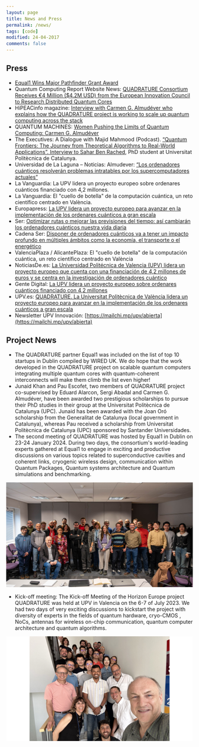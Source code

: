 ```yaml
---
layout: page
title: News and Press
permalink: /news/
tags: [code]
modified: 24-04-2017
comments: false
---
```


## Press
+ [Equal1 Wins Major Pathfinder Grant Award](https://www.equal1.com/post/equal1-wins-major-pathfinder-grant-award)
+ Quantum Computing Report Website News: [QUADRATURE Consortium Receives €4 Million ($4.2M USD) from the European Innovation Council to Research Distributed Quantum Cores](https://quantumcomputingreport.com/quadrature-consortium-receives-e4-million-4-2m-usd-from-the-european-innovation-council-to-research-distributed-quantum-cores/)
+ HiPEACinfo magazine: [Interview with Carmen G. Almudéver who explains how the QUADRATURE project is working to scale up quantum computing across the stack](https://www.hipeac.net/news/7037/publication-of-hipeacinfo-70/)
+ QUANTUM MACHINES: [Women Pushing the Limits of Quantum Computing: Carmen G. Almudéver](https://www.quantum-machines.co/blog/women-pushing-the-limits-of-quantum-computing-carmen-almudever/)
+ The Executives: A Dialogue with Majid Mahmood (Podcast). [“Quantum Frontiers: The Journey from Theoretical Algorithms to Real-World Applications”. Interview to Sahar Ben Rached](https://www.youtube.com/watch?v=OOe5DHX1YDA), PhD student at Universitat Politècnica de Catalunya.
+ Universidad de La Laguna – Noticias: Almudever: [“Los ordenadores cuánticos resolverán problemas intratables por los supercomputadores actuales”](https://www.ull.es/portal/noticias/2024/almudever-los-ordenadores-cuanticos-resolveran-problemas-intratables-por-los-supercomputadores-actuales/)
+ La Vanguardia: La UPV lidera un proyecto europeo sobre ordenares cuánticos financiado con 4,2 millones.
+ La Vanguardia: El "cuello de botella" de la computación cuántica, un reto científico centrado en València.
+ Europapress: [La UPV lidera un proyecto europeo para avanzar en la implementación de los ordenares cuánticos a gran escala](https://cadenaser.com/comunitat-valenciana/2023/09/02/optimizar-rutas-o-mejorar-las-previsiones-del-tiempo-asi-cambiaran-los-ordenadores-cuanticos-nuestra-vida-diaria-radio-valencia/)
+ Ser: [Optimizar rutas o mejorar las previsiones del tiempo: así cambiarán los ordenadores cuánticos nuestra vida diaria](https://cadenaser.com/comunitat-valenciana/2023/09/02/optimizar-rutas-o-mejorar-las-previsiones-del-tiempo-asi-cambiaran-los-ordenadores-cuanticos-nuestra-vida-diaria-radio-valencia/)
+ Cadena Ser: [Disponer de ordenadores cuánticos va a tener un impacto profundo en múltiples ámbitos como la economía, el transporte o el energético](https://hokcab01.almacen.api.auditmedia.es//api/Recortes/f05a686f-b0df-4800-a591-7e268d775b69/radio.mp3)
+ ValenciaPlaza / AlicantePlaza: El "cuello de botella" de la computación cuántica, un reto científico centrado en València
+ NoticiasDe.es: [La Universidad Politécnica de Valencia (UPV) lidera un proyecto europeo que cuenta con una financiación de 4,2 millones de euros y se centra en la investigación de ordenadores cuántico](https://www.noticiasde.es/comunidad-valenciana/la-universidad-politecnica-de-valencia-upv-lidera-un-proyecto-europeo-que-cuenta-con-una-financiacion-de-42-millones-de-euros-y-se-centra-en-la-investigacion-de-ordenadores-cuanticos/)
+ Gente Digital: [La UPV lidera un proyecto europeo sobre ordenares cuánticos financiado con 4,2 millones](http://www.gentedigital.es/valencia/noticia/3695608/la-upv-lidera-un-proyecto-europeo-sobre-ordenares-cuanticos-financiado-con-42-millones/)
+ UPV.es: [QUADRATURE. La Universitat Politècnica de València lidera un proyecto europeo para avanzar en la implementación de los ordenares cuánticos a gran escala](https://www.upv.es/noticias-upv/noticia-14379-quadrature-es.html)
+ Newsletter UPV Innovación: [https://mailchi.mp/upv/abierta](https://mailchi.mp/upv/abierta)

## Project News
+ The QUADRATURE partner Equal1 was included on the list of top 10 startups in Dublin compiled by WIRED UK. We do hope that the work developed in the QUADRATURE project on scalable quantum computers integrating multiple quantum cores with quantum-coherent interconnects will make them climb the list even higher! 
+ Junaid Khan and Pau Escofet, two members of QUADRATURE project co-supervised by Eduard Alarcon, Sergi Abadal and Carmen G. Almudéver, have been awarded two prestigious scholarships to pursue their PhD studies in their group at the Universitat Politècnica de Catalunya (UPC). Junaid has been awarded with the Joan Oró scholarship from the Generalitat de Catalunya (local government in Catalunya), whereas Pau received a scholarship from Universitat Politècnica de Catalunya (UPC) sponsored by Santander Universidades.
+ The second meeting of QUADRATURE was hosted by Equal1 in Dublin on 23-24 January 2024. During two days, the consortium's world-leading experts gathered at Equal1 to engage in exciting and productive discussions on various topics related to superconductive cavities and coherent links, cryogenic wireless design, communication within Quantum Packages, Quantum systems architecture and Quantum simulations and benchmarking.

<img src="/images/Quadrature_dublin.jpeg"/>

+ Kick-off meeting: The Kick-off Meeting of the Horizon Europe project QUADRATURE was held at UPV in Valencia on the 6-7 of July 2023. We had two days of very exciting discussions to kickstart the project with diversity of experts in the fields of quantum hardware, cryo-CMOS , NoCs, antennas for wireless on-chip communication, quantum computer architecture and quantum algorithms.

<img src="/images/Kickoff.png"/>


